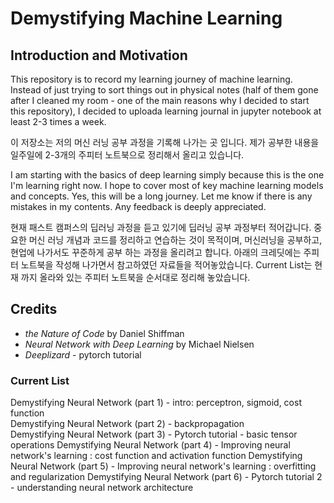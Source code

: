 # Demystifying Machine Learning

## Introduction and Motivation

This repository is to record my learning journey of machine learning. Instead of just trying to sort things out in physical notes (half of them gone after I cleaned my room - one of the main reasons why I decided to start this repository), I decided to uploada learning journal in jupyter notebook at least 2-3 times a week.

이 저장소는 저의 머신 러닝 공부 과정을 기록해 나가는 곳 입니다. 제가 공부한 내용을 일주일에 2-3개의 주피터 노트북으로 정리해서 올리고 있습니다.

I am starting with the basics of deep learning simply because this is the one I'm learning right now. I hope to cover most of key machine learning models and concepts. Yes, this will be a long journey. Let me know if there is any mistakes in my contents. Any feedback is deeply appreciated.

현재 패스트 캠퍼스의 딥러닝 과정을 듣고 있기에 딥러닝 공부 과정부터 적어갑니다. 중요한 머신 러닝 개념과 코드를 정리하고 연습하는 것이 목적이며, 머신러닝을 공부하고, 현업에 나가서도 꾸준하게 공부 하는 과정을 올리려고 합니다. 아래의 크레딧에는 주피터 노트북을 작성해 나가면서 참고하였던 자료들을 적어놓았습니다. Current List는 현재 까지 올라와 있는 주피터 노트북을 순서대로 정리해 놓았습니다. 

## Credits
- *the Nature of Code* by Daniel Shiffman  
- *Neural Network with Deep Learning* by Michael Nielsen  
- *Deeplizard* - pytorch tutorial

### Current List
Demystifying Neural Network (part 1) - intro: perceptron, sigmoid, cost function  
Demystifying Neural Network (part 2) - backpropagation  
Demystifying Neural Network (part 3) - Pytorch tutorial - basic tensor operations
Demystifying Neural Network (part 4) - Improving neural network's learning : cost function and activation function
Demystifying Neural Network (part 5) - Improving neural network's learning : overfitting and regularization
Demystifying Neural Network (part 6) - Pytorch tutorial 2 - understanding neural network architecture



